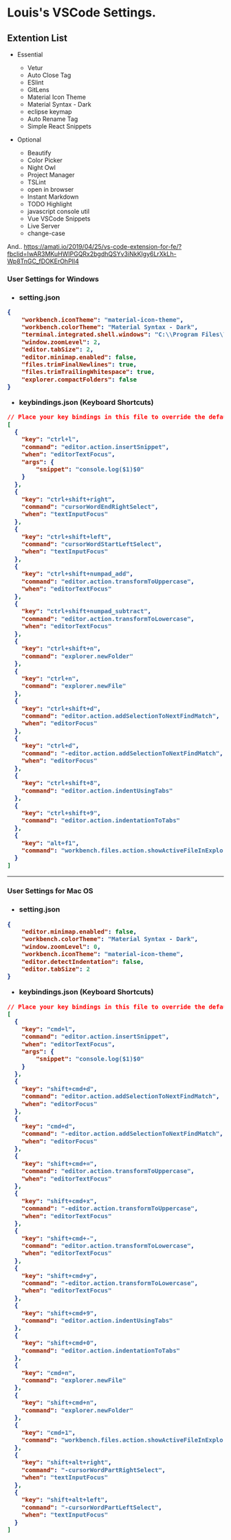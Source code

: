<h1>Louis's VSCode Settings.</h1>

<h2>Extention List</h2>

* Essential
    - Vetur
    - Auto Close Tag
    - ESlint
    - GitLens
    - Material Icon Theme
    - Material Syntax - Dark
    - eclipse keymap
    - Auto Rename Tag
    - Simple React Snippets

* Optional
    - Beautify
    - Color Picker
    - Night Owl
    - Project Manager
    - TSLint
    - open in browser
    - Instant Markdown
    - TODO Highlight
    - javascript console util
    - Vue VSCode Snippets
    - Live Server
    - change-case

And..
https://amati.io/2019/04/25/vs-code-extension-for-fe/?fbclid=IwAR3MKuHWIPGQRx2bgdhQSYv3iNkKIgy6LrXkLh-Wp8TnGC_fDOKErOhPIl4

<h3>User Settings for Windows<h3>

* setting.json
```json
{
    "workbench.iconTheme": "material-icon-theme",
    "workbench.colorTheme": "Material Syntax - Dark",
    "terminal.integrated.shell.windows": "C:\\Program Files\\Git\\bin\\bash.exe",
    "window.zoomLevel": 2,
    "editor.tabSize": 2,
    "editor.minimap.enabled": false,
    "files.trimFinalNewlines": true,
    "files.trimTrailingWhitespace": true,
    "explorer.compactFolders": false
}
```

* keybindings.json (Keyboard Shortcuts)
```json
// Place your key bindings in this file to override the defaults
[
  {
    "key": "ctrl+l",
    "command": "editor.action.insertSnippet",
    "when": "editorTextFocus",
    "args": {
        "snippet": "console.log($1)$0"
    }
  },
  {
    "key": "ctrl+shift+right",
    "command": "cursorWordEndRightSelect",
    "when": "textInputFocus"
  },
  {
    "key": "ctrl+shift+left",
    "command": "cursorWordStartLeftSelect",
    "when": "textInputFocus"
  },
  {
    "key": "ctrl+shift+numpad_add",
    "command": "editor.action.transformToUppercase",
    "when": "editorTextFocus"
  },
  {
    "key": "ctrl+shift+numpad_subtract",
    "command": "editor.action.transformToLowercase",
    "when": "editorTextFocus"
  },
  {
    "key": "ctrl+shift+n",
    "command": "explorer.newFolder"
  },
  {
    "key": "ctrl+n",
    "command": "explorer.newFile"
  },
  {
    "key": "ctrl+shift+d",
    "command": "editor.action.addSelectionToNextFindMatch",
    "when": "editorFocus"
  },
  {
    "key": "ctrl+d",
    "command": "-editor.action.addSelectionToNextFindMatch",
    "when": "editorFocus"
  },
  {
    "key": "ctrl+shift+8",
    "command": "editor.action.indentUsingTabs"
  },
  {
    "key": "ctrl+shift+9",
    "command": "editor.action.indentationToTabs"
  },
  {
    "key": "alt+f1",
    "command": "workbench.files.action.showActiveFileInExplorer"
  }
]
```

<hr>

<h3>User Settings for Mac OS<h3>

* setting.json
```json
{
    "editor.minimap.enabled": false,
    "workbench.colorTheme": "Material Syntax - Dark",
    "window.zoomLevel": 0,
    "workbench.iconTheme": "material-icon-theme",
    "editor.detectIndentation": false,
    "editor.tabSize": 2
}

```

* keybindings.json (Keyboard Shortcuts)
```json
// Place your key bindings in this file to override the defaultsauto[]
[
  {
    "key": "cmd+l",
    "command": "editor.action.insertSnippet",
    "when": "editorTextFocus",
    "args": {
        "snippet": "console.log($1)$0"
    }
  },
  {
    "key": "shift+cmd+d",
    "command": "editor.action.addSelectionToNextFindMatch",
    "when": "editorFocus"
  },
  {
    "key": "cmd+d",
    "command": "-editor.action.addSelectionToNextFindMatch",
    "when": "editorFocus"
  },
  {
    "key": "shift+cmd+=",
    "command": "editor.action.transformToUppercase",
    "when": "editorTextFocus"
  },
  {
    "key": "shift+cmd+x",
    "command": "-editor.action.transformToUppercase",
    "when": "editorTextFocus"
  },
  {
    "key": "shift+cmd+-",
    "command": "editor.action.transformToLowercase",
    "when": "editorTextFocus"
  },
  {
    "key": "shift+cmd+y",
    "command": "-editor.action.transformToLowercase",
    "when": "editorTextFocus"
  },
  {
    "key": "shift+cmd+9",
    "command": "editor.action.indentUsingTabs"
  },
  {
    "key": "shift+cmd+0",
    "command": "editor.action.indentationToTabs"
  },
  {
    "key": "cmd+n",
    "command": "explorer.newFile"
  },
  {
    "key": "shift+cmd+n",
    "command": "explorer.newFolder"
  },
  {
    "key": "cmd+1",
    "command": "workbench.files.action.showActiveFileInExplorer"
  },
  {
    "key": "shift+alt+right",
    "command": "-cursorWordPartRightSelect",
    "when": "textInputFocus"
  },
  {
    "key": "shift+alt+left",
    "command": "-cursorWordPartLeftSelect",
    "when": "textInputFocus"
  }
]
```
